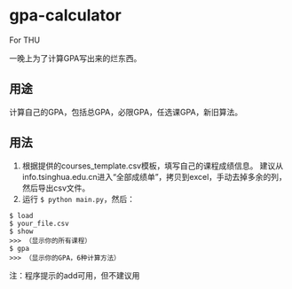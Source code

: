 # gpa-calculator
For THU

一晚上为了计算GPA写出来的烂东西。

## 用途
计算自己的GPA，包括总GPA，必限GPA，任选课GPA，新旧算法。

## 用法
1. 根据提供的courses_template.csv模板，填写自己的课程成绩信息。
建议从info.tsinghua.edu.cn进入“全部成绩单”，拷贝到excel，手动去掉多余的列，然后导出csv文件。
2. 运行 `$ python main.py`，然后：
```
$ load
$ your_file.csv
$ show
>>> （显示你的所有课程）
$ gpa
>>> （显示你的GPA，6种计算方法）
```
注：程序提示的add可用，但不建议用
